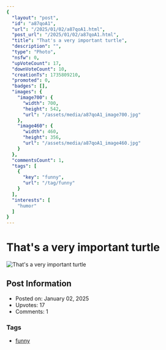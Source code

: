 ```yaml
---
{
  "layout": "post",
  "id": "a87qoA1",
  "url": "/2025/01/02/a87qoA1.html",
  "post_url": "/2025/01/02/a87qoA1.html",
  "title": "That's a very important turtle",
  "description": "",
  "type": "Photo",
  "nsfw": 0,
  "upVoteCount": 17,
  "downVoteCount": 10,
  "creationTs": 1735809210,
  "promoted": 0,
  "badges": [],
  "images": {
    "image700": {
      "width": 700,
      "height": 542,
      "url": "/assets/media/a87qoA1_image700.jpg"
    },
    "image460": {
      "width": 460,
      "height": 356,
      "url": "/assets/media/a87qoA1_image460.jpg"
    }
  },
  "commentsCount": 1,
  "tags": [
    {
      "key": "funny",
      "url": "/tag/funny"
    }
  ],
  "interests": [
    "humor"
  ]
}
---
```


# That's a very important turtle

![That's a very important turtle](/assets/media/a87qoA1_image700.jpg)

## Post Information

- Posted on: January 02, 2025
- Upvotes: 17
- Comments: 1

### Tags

- [funny](/tag/funny)

